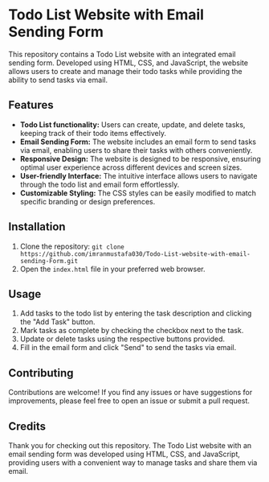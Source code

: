 # Todo List Website with Email Sending Form

This repository contains a Todo List website with an integrated email sending form. Developed using HTML, CSS, and JavaScript, the website allows users to create and manage their todo tasks while providing the ability to send tasks via email.

## Features

- **Todo List functionality:** Users can create, update, and delete tasks, keeping track of their todo items effectively.
- **Email Sending Form:** The website includes an email form to send tasks via email, enabling users to share their tasks with others conveniently.
- **Responsive Design:** The website is designed to be responsive, ensuring optimal user experience across different devices and screen sizes.
- **User-friendly Interface:** The intuitive interface allows users to navigate through the todo list and email form effortlessly.
- **Customizable Styling:** The CSS styles can be easily modified to match specific branding or design preferences.

## Installation

1. Clone the repository: `git clone https://github.com/imranmustafa030/Todo-List-website-with-email-sending-Form.git`
2. Open the `index.html` file in your preferred web browser.

## Usage

1. Add tasks to the todo list by entering the task description and clicking the "Add Task" button.
2. Mark tasks as complete by checking the checkbox next to the task.
3. Update or delete tasks using the respective buttons provided.
4. Fill in the email form and click "Send" to send the tasks via email.

## Contributing

Contributions are welcome! If you find any issues or have suggestions for improvements, please feel free to open an issue or submit a pull request.

## Credits

Thank you for checking out this repository. The Todo List website with an email sending form was developed using HTML, CSS, and JavaScript, providing users with a convenient way to manage tasks and share them via email.
